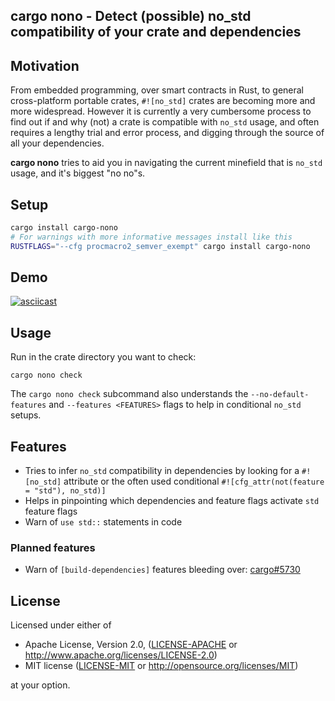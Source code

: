 ## cargo nono - Detect (possible) no_std compatibility of your crate and dependencies

## Motivation

From embedded programming, over smart contracts in Rust, to general cross-platform portable crates, `#![no_std]` crates are becoming more and more widespread.
However it is currently a very cumbersome process to find out if and why (not) a crate is compatible with `no_std` usage, and often requires a lengthy trial and error process, and digging through the source of all your dependencies.

**cargo nono** tries to aid you in navigating the current minefield that is `no_std` usage, and it's biggest "no no"s.

## Setup

```bash
cargo install cargo-nono
# For warnings with more informative messages install like this
RUSTFLAGS="--cfg procmacro2_semver_exempt" cargo install cargo-nono
```

## Demo

[![asciicast](https://asciinema.org/a/212278.svg)](https://asciinema.org/a/212278)

## Usage

Run in the crate directory you want to check:

```
cargo nono check
```

The `cargo nono check` subcommand also understands the `--no-default-features` and `--features <FEATURES>` flags to help in conditional `no_std` setups.

## Features

- Tries to infer `no_std` compatibility in dependencies by looking for a `#![no_std]` attribute or the often used conditional `#![cfg_attr(not(feature = "std"), no_std)]`
- Helps in pinpointing which dependencies and feature flags activate `std` feature flags
- Warn of `use std::` statements in code

### Planned features

- Warn of `[build-dependencies]` features bleeding over: [cargo#5730](https://github.com/rust-lang/cargo/issues/5730)

## License

Licensed under either of

  * Apache License, Version 2.0, ([LICENSE-APACHE](LICENSE-APACHE) or http://www.apache.org/licenses/LICENSE-2.0)
  * MIT license ([LICENSE-MIT](LICENSE-MIT) or http://opensource.org/licenses/MIT)

at your option.
